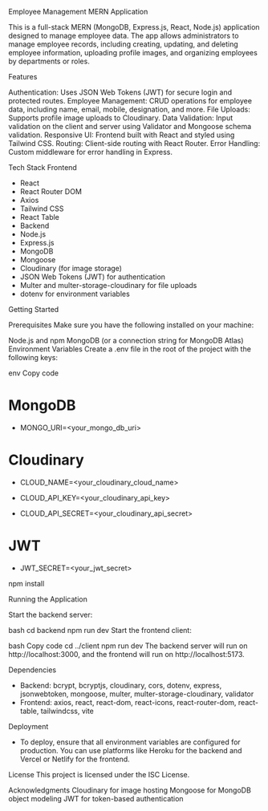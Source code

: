Employee Management MERN Application

This is a full-stack MERN (MongoDB, Express.js, React, Node.js) application designed to manage employee data. The app allows administrators to manage employee records, including creating, updating, and deleting employee information, uploading profile images, and organizing employees by departments or roles.

Features

Authentication: Uses JSON Web Tokens (JWT) for secure login and protected routes.
Employee Management: CRUD operations for employee data, including name, email, mobile, designation, and more.
File Uploads: Supports profile image uploads to Cloudinary.
Data Validation: Input validation on the client and server using Validator and Mongoose schema validation.
Responsive UI: Frontend built with React and styled using Tailwind CSS.
Routing: Client-side routing with React Router.
Error Handling: Custom middleware for error handling in Express.

Tech Stack
Frontend
- React
- React Router DOM
- Axios
- Tailwind CSS
- React Table
- Backend
- Node.js
- Express.js
- MongoDB
- Mongoose
- Cloudinary (for image storage)
- JSON Web Tokens (JWT) for authentication
- Multer and multer-storage-cloudinary for file uploads
- dotenv for environment variables

Getting Started

Prerequisites
Make sure you have the following installed on your machine:

Node.js and npm
MongoDB (or a connection string for MongoDB Atlas)
Environment Variables
Create a .env file in the root of the project with the following keys:

env
Copy code
# MongoDB
- MONGO_URI=<your_mongo_db_uri>

# Cloudinary
- CLOUD_NAME=<your_cloudinary_cloud_name>

- CLOUD_API_KEY=<your_cloudinary_api_key>

- CLOUD_API_SECRET=<your_cloudinary_api_secret>

# JWT
- JWT_SECRET=<your_jwt_secret>


npm install

Running the Application

Start the backend server:

bash
cd backend
npm run dev
Start the frontend client:

bash
Copy code
cd ../client
npm run dev
The backend server will run on http://localhost:3000, and the frontend will run on http://localhost:5173.


Dependencies

- Backend: bcrypt, bcryptjs, cloudinary, cors, dotenv, express, jsonwebtoken, mongoose, multer, multer-storage-cloudinary, validator
- Frontend: axios, react, react-dom, react-icons, react-router-dom, react-table, tailwindcss, vite

Deployment
- To deploy, ensure that all environment variables are configured for production. You can use platforms like Heroku for the backend and Vercel or Netlify for the frontend.

License
This project is licensed under the ISC License.

Acknowledgments
Cloudinary for image hosting
Mongoose for MongoDB object modeling
JWT for token-based authentication
